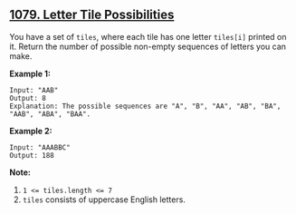 ## [1079. Letter Tile Possibilities](https://leetcode.com/problems/letter-tile-possibilities/)

You have a set of `tiles`, where each tile has one letter `tiles[i]` printed on it.  Return the number of possible non-empty sequences of letters you can make.

**Example 1:**

```$xslt
Input: "AAB"
Output: 8
Explanation: The possible sequences are "A", "B", "AA", "AB", "BA", "AAB", "ABA", "BAA".
```

**Example 2:**

```$xslt
Input: "AAABBC"
Output: 188
```

**Note:**

1. `1 <= tiles.length <= 7`
2. `tiles` consists of uppercase English letters.
